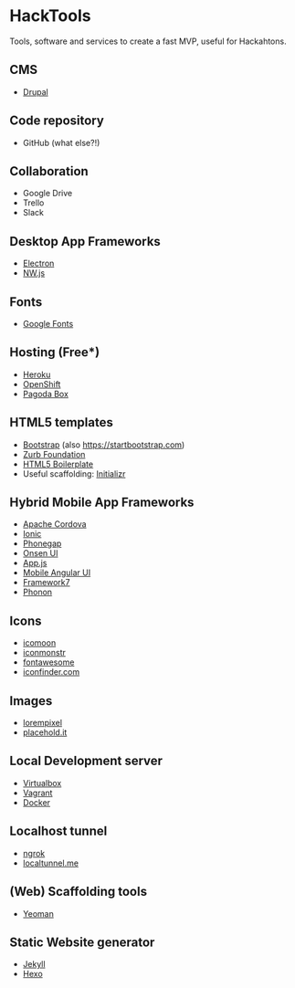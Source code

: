 # HackTools
Tools, software and services to create a fast MVP, useful for Hackahtons.

## CMS
- [Drupal](https://www.drupal.org)

## Code repository
- GitHub (what else?!)

## Collaboration
 - Google Drive
 - Trello
 - Slack

## Desktop App Frameworks
- [Electron](https://electron.atom.io)
- [NW.js](https://nwjs.io/)

## Fonts
- [Google Fonts](https://fonts.google.com)

## Hosting (Free\*)
- [Heroku](https://www.heroku.com)
- [OpenShift](https://www.openshift.com)
- [Pagoda Box](http://pagodabox.io/)

## HTML5 templates
- [Bootstrap](http://getbootstrap.com/) (also https://startbootstrap.com)
- [Zurb Foundation](http://foundation.zurb.com/)
- [HTML5 Boilerplate](https://html5boilerplate.com/)
- Useful scaffolding: [Initializr](http://www.initializr.com/)

## Hybrid Mobile App Frameworks
- [Apache Cordova](https://cordova.apache.org/)
- [Ionic](http://ionicframework.com/)
- [Phonegap](http://phonegap.com/)
- [Onsen UI](https://onsen.io)
- [App.js](http://code.kik.com/app/3/index.html)
- [Mobile Angular UI](http://mobileangularui.com/)
- [Framework7](http://framework7.io)
- [Phonon](http://phonon.quarkdev.com/)

## Icons
- [icomoon](https://icomoon.io)
- [iconmonstr](https://iconmonstr.com)
- [fontawesome](http://fontawesome.io)
- [iconfinder.com](https://www.iconfinder.com/)

## Images
- [lorempixel](http://lorempixel.com)
- [placehold.it](https://placehold.it)

## Local Development server
- [Virtualbox](https://www.virtualbox.org/)
- [Vagrant](https://www.vagrantup.com/)
- [Docker](https://www.docker.com/)

## Localhost tunnel
- [ngrok](https://ngrok.com)
- [localtunnel.me](https://localtunnel.me)

## (Web) Scaffolding tools
- [Yeoman](http://yeoman.io/)

## Static Website generator
- [Jekyll](http://jekyllrb.com/)
- [Hexo](https://hexo.io/)
